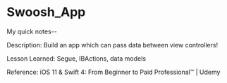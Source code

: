 # Swoosh_App

My quick notes--

Description:
Build an app which can pass data between view controllers!

Lesson Learned: Segue, IBActions, data models

Reference:
iOS 11 & Swift 4: From Beginner to Paid Professional™ | Udemy
